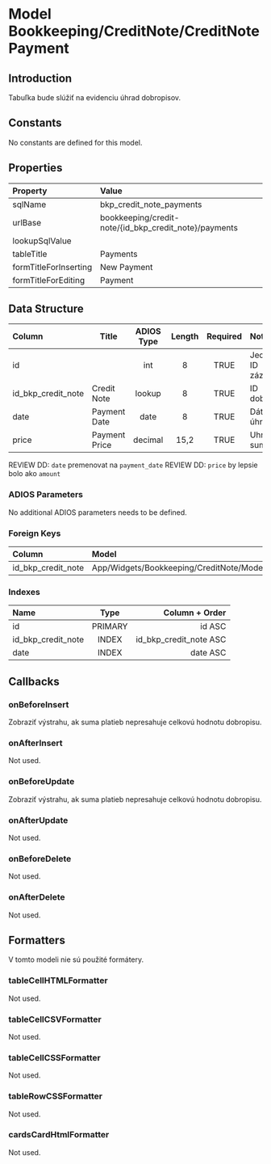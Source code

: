 # Model Bookkeeping/CreditNote/CreditNotePayment

## Introduction

Tabuľka bude slúžiť na evidenciu úhrad dobropisov.

## Constants

No constants are defined for this model.

## Properties

| Property              | Value                                             |
| :-------------------- | :------------------------------------------------ |
| sqlName               | bkp_credit_note_payments                          |
| urlBase               | bookkeeping/credit-note/{id_bkp_credit_note}/payments |
| lookupSqlValue        |                                                   |
| tableTitle            | Payments                                          |
| formTitleForInserting | New Payment                                       |
| formTitleForEditing   | Payment                                           |

## Data Structure

| Column             | Title         | ADIOS Type | Length | Required | Notes                |
| :----------------- | ------------- | :--------: | :----: | :------: | :------------------- |
| id                 |               |    int     |   8    |   TRUE   | Jedinečné ID záznamu |
| id_bkp_credit_note | Credit Note   |   lookup   |   8    |   TRUE   | ID dobropisu         |
| date               | Payment Date  |    date    |   8    |   TRUE   | Dátum úhrady         |
| price              | Payment Price |  decimal   |  15,2  |   TRUE   | Uhradená suma        |

REVIEW DD: `date` premenovat na `payment_date`
REVIEW DD: `price` by lepsie bolo ako `amount`

### ADIOS Parameters

No additional ADIOS parameters needs to be defined.

### Foreign Keys

| Column             | Model                                            | Relation | OnUpdate | OnDelete |
| :----------------- | :----------------------------------------------- | :------: | -------- | -------- |
| id_bkp_credit_note | App/Widgets/Bookkeeping/CreditNote/Models/CreditNote |   1:N    | Cascade  | Restrict |

### Indexes

| Name               |  Type   |         Column + Order |
| :----------------- | :-----: | ---------------------: |
| id                 | PRIMARY |                 id ASC |
| id_bkp_credit_note |  INDEX  | id_bkp_credit_note ASC |
| date               |  INDEX  |               date ASC |

## Callbacks

### onBeforeInsert

Zobraziť výstrahu, ak suma platieb nepresahuje celkovú hodnotu dobropisu.

### onAfterInsert

Not used.

### onBeforeUpdate

Zobraziť výstrahu, ak suma platieb nepresahuje celkovú hodnotu dobropisu.

### onAfterUpdate

Not used.

### onBeforeDelete

Not used.

### onAfterDelete

Not used.

## Formatters

V tomto modeli nie sú použité formátery.

### tableCellHTMLFormatter

Not used.

### tableCellCSVFormatter

Not used.

### tableCellCSSFormatter

Not used.

### tableRowCSSFormatter

Not used.

### cardsCardHtmlFormatter

Not used.
